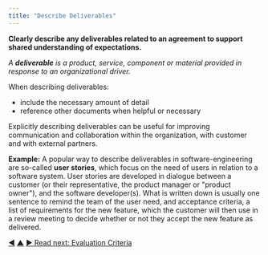 ```yaml
---
title: "Describe Deliverables"
---
```



**Clearly describe any deliverables related to an agreement to support shared understanding of expectations.**

_A **deliverable** is a product, service, component or material provided in response to an organizational driver._

When describing deliverables:

-   include the necessary amount of detail
-   reference other documents when helpful or necessary

Explicitly describing deliverables can be useful for improving communication and collaboration within the organization, with customer and with external partners.

**Example:** A popular way to describe deliverables in software-engineering are so-called **user stories**, which focus on the need of users in relation to a software system. User stories are developed in dialogue between a customer (or their representative, the product manager or "product owner"), and the software developer(s). What is written down is usually one sentence to remind the team of the user need, and acceptance criteria, a list of requirements for the new feature, which the customer will then use in a review meeting to decide whether or not they accept the new feature as delivered.

<div class="bottom-nav">
<a href="clarify-intended-outcome.html" title="Back to: Clarify Intended Outcome">◀</a> <a href="defining-agreements.html" title="Up: Defining Agreements">▲</a> <a href="evaluation-criteria.html" title="">▶ Read next: Evaluation Criteria</a>
</div>
